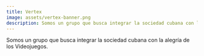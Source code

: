 ```yaml
---
title: Vertex
image: assets/vertex-banner.png
description: Somos un grupo que busca integrar la sociedad cubana con la alegría de los Videojuegos.
---
```


Somos un grupo que busca integrar la sociedad cubana con la alegría de los Videojuegos.